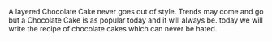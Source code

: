 A layered Chocolate Cake never goes out of style. Trends may come and go but a Chocolate Cake is as popular today and it will always be. today we will write the recipe of chocolate cakes which can never be hated.

